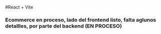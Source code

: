 #React + Vite
<h3>Ecommerce en proceso, lado del frontend listo, falta aglunos detallles, por parte del backend (EN PROCESO)</h3>

